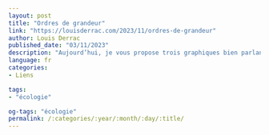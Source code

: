 ```yaml
---
layout: post
title: "Ordres de grandeur"
link: "https://louisderrac.com/2023/11/ordres-de-grandeur"
author: Louis Derrac
published_date: "03/11/2023"
description: "Aujourd’hui, je vous propose trois graphiques bien parlants pour rappeler qu’en matière d’impacts écologiques (dans le monde numérique ou dans le monde tout court), il est essentiel d’avoir les bons ordres de grandeur. Notons tout de même qu’ici tout est pensé en impact carbone, or les impacts écologiques ne se réduisent pas à cet impact (il y a aussi la pollution des sols, la consommation d’eau, etc.)."
language: fr
categories:
- Liens

tags:
- "écologie"

og-tags: "écologie"
permalink: /:categories/:year/:month/:day/:title/
---
```

